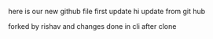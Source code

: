 here is our new github file
first update 
hi update from git hub

forked by rishav
and changes done in cli after clone

